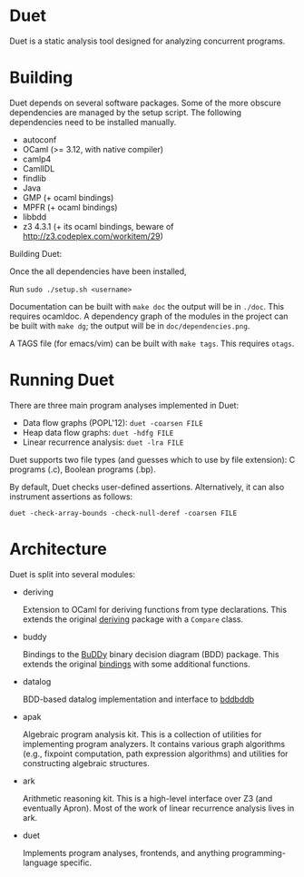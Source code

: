 Duet
====
Duet is a static analysis tool designed for analyzing concurrent programs.

Building
========

Duet depends on several software packages.  Some of the more obscure dependencies are managed by the setup script.  The following dependencies need to be installed manually.

 + autoconf
 + OCaml (>= 3.12, with native compiler)
 + camlp4
 + CamlIDL
 + findlib
 + Java
 + GMP (+ ocaml bindings)
 + MPFR (+ ocaml bindings)
 + libbdd
 + z3 4.3.1 (+ its ocaml bindings, beware of http://z3.codeplex.com/workitem/29)

Building Duet:

Once the all dependencies have been installed, 

Run `sudo ./setup.sh <username>`


Documentation can be built with `make doc` the output will be in `./doc`.  This requires ocamldoc.  A dependency graph of the modules in the project can be built with `make dg`; the output will be in `doc/dependencies.png`.

A TAGS file (for emacs/vim) can be built with `make tags`.  This requires `otags`.

Running Duet
============

There are three main program analyses implemented in Duet:

* Data flow graphs (POPL'12): `duet -coarsen FILE`
* Heap data flow graphs: `duet -hdfg FILE`
* Linear recurrence analysis: `duet -lra FILE`

Duet supports two file types (and guesses which to use by file extension): C programs (.c), Boolean programs (.bp).

By default, Duet checks user-defined assertions. Alternatively, it can also instrument assertions as follows:

    duet -check-array-bounds -check-null-deref -coarsen FILE


Architecture
============
Duet is split into several modules:

* deriving

  Extension to OCaml for deriving functions from type declarations.  This extends the original [deriving](https://github.com/jaked/deriving) package with a `Compare` class.

* buddy

  Bindings to the [BuDDy](http://buddy.sourceforge.net/manual/main.html) binary decision diagram (BDD) package.  This extends the original [bindings](https://github.com/abate/ocaml-buddy) with some additional functions.

* datalog

  BDD-based datalog implementation and interface to [bddbddb](http://bddbddb.sourceforge.net)

* apak

  Algebraic program analysis kit.  This is a collection of utilities for implementing program analyzers.  It contains various graph algorithms (e.g., fixpoint computation, path expression algorithms) and utilities for constructing algebraic structures.

* ark 

  Arithmetic reasoning kit.  This is a high-level interface over Z3 (and eventually Apron).  Most of the work of linear recurrence analysis lives in ark.

* duet

  Implements program analyses, frontends, and anything programming-language specific.
